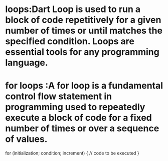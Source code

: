 # loops:Dart Loop is used to run a block of code repetitively for a given number of times or until matches the specified condition. Loops are essential tools for any programming language.




# for loops :A for loop is a fundamental control flow statement in programming used to repeatedly execute a block of code for a fixed number of times or over a sequence of values. 
for (initialization; condition; increment) {
  // code to be executed
}
